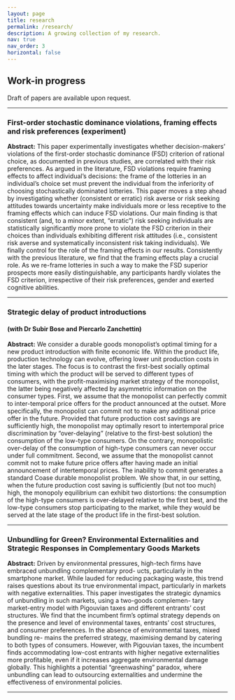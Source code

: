 ```yaml
---
layout: page
title: research
permalink: /research/
description: A growing collection of my research.
nav: true
nav_order: 3
horizontal: false
---
```


## Work-in progress

Draft of papers are available upon request.

---

### First-order stochastic dominance violations, framing effects and risk preferences (experiment)

**Abstract:** This paper experimentally investigates whether decision-makers’ violations of the first-order stochastic dominance (FSD) criterion of rational choice, as documented in previous studies, are correlated with their risk preferences. As argued in the literature, FSD violations require framing effects to affect individual’s decisions: the frame of the lotteries in an individual’s choice set must prevent the individual from the inferiority of choosing stochastically dominated lotteries. This paper moves a step ahead by investigating whether (consistent or erratic) risk averse or risk seeking attitudes towards uncertainty make individuals more or less receptive to the framing effects which can induce FSD violations. Our main finding is that consistent (and, to a minor extent, “erratic”) risk seeking individuals are statistically significantly more prone to violate the FSD criterion in their choices than individuals exhibiting different risk attitudes (i.e., consistent risk averse and systematically inconsistent risk taking individuals). We finally control for the role of the framing effects in our results. Consistently with the previous literature, we find that the framing effects play a crucial role. As we re-frame lotteries in such a way to make the FSD superior prospects more easily distinguishable, any participants hardly violates the FSD criterion, irrespective of their risk preferences, gender and exerted cognitive abilities.

---

### Strategic delay of product introductions

#### (with Dr Subir Bose and Piercarlo Zanchettin)

**Abstract:** We consider a durable goods monopolist’s optimal timing for a new product introduction with finite economic life. Within the product life, production technology can evolve, offering lower unit production costs in the later stages. The focus is to contrast the first-best socially optimal timing with which the product will be served to different types of consumers, with the profit-maximising market strategy of the monopolist, the latter being negatively affected by asymmetric information on the consumer types. First, we assume that the monopolist can perfectly commit to inter-temporal price offers for the product announced at the outset. More specifically, the monopolist can commit not to make any additional price offer in the future. Provided that future production cost savings are sufficiently high, the monopolist may optimally resort to intertemporal price discrimination by “over-delaying” (relative to the first-best solution) the consumption of the low-type consumers. On the contrary, monopolistic over-delay of the consumption of high-type consumers can never occur under full commitment. Second, we assume that the monopolist cannot commit not to make future price offers after having made an initial announcement of intertemporal prices. The inability to commit generates a standard Coase durable monopolist problem. We show that, in our setting, when the future production cost saving is sufficiently (but not too much) high, the monopoly equilibrium can exhibit two distortions: the consumption of the high-type consumers is over-delayed relative to the first best, and the low-type consumers stop participating to the market, while they would be served at the late stage of the product life in the first-best solution.

---

### Unbundling for Green? Environmental Externalities and Strategic Responses in Complementary Goods Markets

**Abstract:** Driven by environmental pressures, high-tech firms have embraced unbundling complementary prod- ucts, particularly in the smartphone market. While lauded for reducing packaging waste, this trend raises questions about its true environmental impact, particularly in markets with negative externalities. This paper investigates the strategic dynamics of unbundling in such markets, using a two-goods complemen- tary market-entry model with Pigouvian taxes and different entrants’ cost structures. We find that the incumbent firm’s optimal strategy depends on the presence and level of environmental taxes, entrants’ cost structures, and consumer preferences. In the absence of environmental taxes, mixed bundling re- mains the preferred strategy, maximising demand by catering to both types of consumers. However, with Pigouvian taxes, the incumbent finds accommodating low-cost entrants with higher negative externalities more profitable, even if it increases aggregate environmental damage globally. This highlights a potential “greenwashing” paradox, where unbundling can lead to outsourcing externalities and undermine the effectiveness of environmental policies.

---